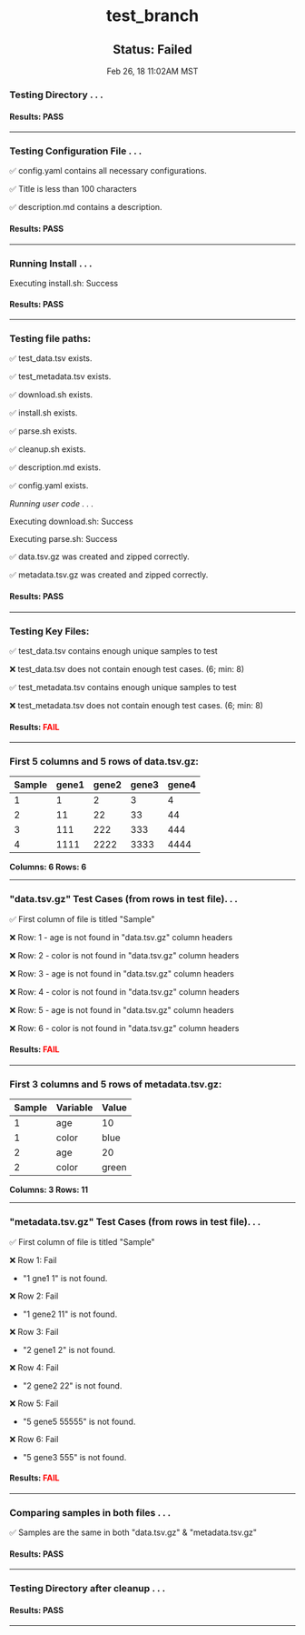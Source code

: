 <h1><center>test_branch</center></h1>
<h2><center> Status: Failed </center></h2>
<center>Feb 26, 18 11:02AM MST</center>


### Testing Directory . . .

#### Results: PASS
---
### Testing Configuration File . . .

&#9989;	config.yaml contains all necessary configurations.

&#9989;	Title is less than 100 characters

&#9989;	description.md contains a description.

#### Results: PASS
---
### Running Install . . .

Executing install.sh: Success

#### Results: PASS
---

### Testing file paths:

&#9989;	test_data.tsv exists.

&#9989;	test_metadata.tsv exists.

&#9989;	download.sh exists.

&#9989;	install.sh exists.

&#9989;	parse.sh exists.

&#9989;	cleanup.sh exists.

&#9989;	description.md exists.

&#9989;	config.yaml exists.

*Running user code . . .*

Executing download.sh: Success

Executing parse.sh: Success

&#9989;	data.tsv.gz was created and zipped correctly.

&#9989;	metadata.tsv.gz was created and zipped correctly.

#### Results: PASS
---
### Testing Key Files:

&#9989;	test_data.tsv contains enough unique samples to test

&#10060;	test_data.tsv does not contain enough test cases. (6; min: 8)

&#9989;	test_metadata.tsv contains enough unique samples to test

&#10060;	test_metadata.tsv does not contain enough test cases. (6; min: 8)

#### Results: **<font color="red">FAIL</font>**
---

### First 5 columns and 5 rows of data.tsv.gz:

|	Sample	|	gene1	|	gene2	|	gene3	|	gene4	|
|	---	|	---	|	---	|	---	|	---	|
|	1	|	1	|	2	|	3	|	4	|
|	2	|	11	|	22	|	33	|	44	|
|	3	|	111	|	222	|	333	|	444	|
|	4	|	1111	|	2222	|	3333	|	4444	|

**Columns: 6 Rows: 6**

---
### "data.tsv.gz" Test Cases (from rows in test file). . .

&#9989;	First column of file is titled "Sample"

&#10060;	Row: 1 - age is not found in "data.tsv.gz" column headers

&#10060;	Row: 2 - color is not found in "data.tsv.gz" column headers

&#10060;	Row: 3 - age is not found in "data.tsv.gz" column headers

&#10060;	Row: 4 - color is not found in "data.tsv.gz" column headers

&#10060;	Row: 5 - age is not found in "data.tsv.gz" column headers

&#10060;	Row: 6 - color is not found in "data.tsv.gz" column headers

#### Results: **<font color="red">FAIL</font>**
---
### First 3 columns and 5 rows of metadata.tsv.gz:

|	Sample	|	Variable	|	Value	|
|	---	|	---	|	---	|
|	1	|	age	|	10	|
|	1	|	color	|	blue	|
|	2	|	age	|	20	|
|	2	|	color	|	green	|

**Columns: 3 Rows: 11**

---
### "metadata.tsv.gz" Test Cases (from rows in test file). . .

&#9989;	First column of file is titled "Sample"

&#10060;	Row 1: Fail
- "1	gne1	1" is not found.

&#10060;	Row 2: Fail
- "1	gene2	11" is not found.

&#10060;	Row 3: Fail
- "2	gene1	2" is not found.

&#10060;	Row 4: Fail
- "2	gene2	22" is not found.

&#10060;	Row 5: Fail
- "5	gene5	55555" is not found.

&#10060;	Row 6: Fail
- "5	gene3	555" is not found.

#### Results: **<font color="red">FAIL</font>**
---
### Comparing samples in both files . . .

&#9989;	Samples are the same in both "data.tsv.gz" & "metadata.tsv.gz"

#### Results: PASS

---
### Testing Directory after cleanup . . .

#### Results: PASS
---
